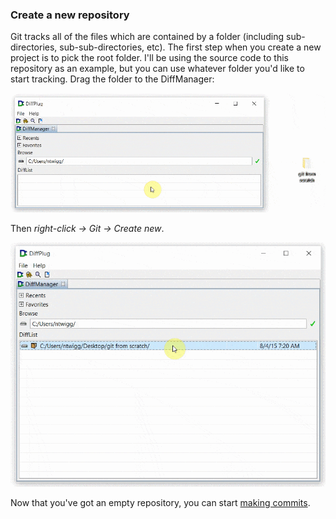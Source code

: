 ### Create a new repository

Git tracks all of the files which are contained by a folder (including sub-directories, sub-sub-directories, etc).  The first step when you create a new project is to pick the root folder.  I'll be using the source code to this repository as an example, but you can use whatever folder you'd like to start tracking.  Drag the folder to the DiffManager:

![Dragging to the DiffManager](CreateNew_Drag.gif)

Then *right-click -> Git -> Create new*.

![Right-click and create a new repository](CreateNew_Create.gif)

Now that you've got an empty repository, you can start [making commits](MakeCommit.md).
